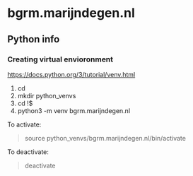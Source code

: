 # bgrm.marijndegen.nl

##  Python info 
### Creating virtual envioronment
https://docs.python.org/3/tutorial/venv.html
1. cd 
2. mkdir python_venvs
3. cd !$
4. python3 -m venv bgrm.marijndegen.nl

To activate: 
> source python_venvs/bgrm.marijndegen.nl/bin/activate

To deactivate:
> deactivate
